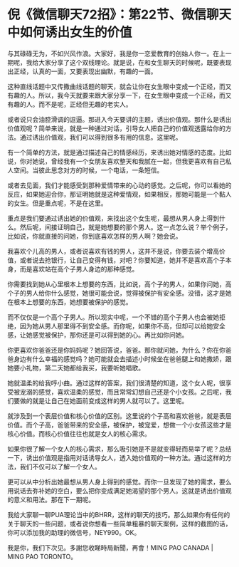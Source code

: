 # 倪《微信聊天72招》：第22节、微信聊天中如何诱出女生的价值

与其碌碌无为，不如兴风作浪。大家好，我是你一恋爱教育的创始人你一。在上一期呢，我给大家分享了这个双线理论。就是说，在和女生聊天的时候呢，既要表现出正经，认真的一面，又要表现出幽默，有趣的一面。

这种直线话题中又传撒曲线话题的聊天，就会让你在女生眼中变成一个正经，而又有趣的人。所以，我今天就要来跟大家分享一下，在女生眼中变成一个正经，而又有趣的人。而不是呢，正经但无趣的老实人。

或者说只会油腔滑调的逗逼。那进入今天要讲的主题，诱出价值观。那什么是诱出价值观呢？简单来说，就是一种通过对话，引导女人把自己的价值观透露给你的方法。通过诱出价值观，我们可以得到很多有用的信息。这里呢。

有一个简单的方法，就是通过描述自己的情感经历，来诱出她对情感的态度。比如说，你对她说，曾经我有一个女朋友喜欢整天和我腻在一起，但我更喜欢有自己私人空间。当彼此思念对方的时候，一个电话，一条短信。

或者去见面，我们才能感受到那种爱情带来的心动的感觉。之后呢，你可以看她的反应，如果她迎合你，那证明她就是这种爱情观，如果相反，那她可能是一个黏人的女生。但是重点呢，不是在这里。

重点是我们要通过诱出她的价值观，来找出这个女生呢，最想从男人身上得到什么。然后呢，间接证明自己，就是她想要的那个男人。这一点怎么说？举个例子，比如说，你就直接的问她，你到底喜欢怎样的男人啊？她会说。

我喜欢个儿高的男人，或者说喜欢有钱的男人，这并不是说，你要去装个增高价值，或者说去抢银行，让自己变得有钱，对吧？你要知道，她并不是喜欢高个子本身，而是喜欢站在高个子男人身边的那种感觉。

你需要找到她从心里根本上想要的东西，比如说，高个子的男人，如果你问她，高个子的男人给你什么感觉，她很可能会说，觉得被保护有安全感。没错，这才是她在根本上想要的东西，她想要被保护的感觉。

而不仅仅是一个高个子男人。所以现实中呢，一个不错的高个子男人也会被她拒绝，因为她从男人那里得不到安全感。而你呢，如果你不高，但却可以给她安全感，让她感觉被保护，那你还是可以得到她的心。再比如你问她。

你更喜欢你爸爸还是你妈妈呢？她回答说，爸爸。那你就问她，为什么？你在你爸爸身边有什么幸福的感觉吗？她可能就会去描述小时候坐在爸爸腿上和她撒娇，跟她要小礼物，第二天她都给我买，我要听她唱歌。

她就温柔的给我哼小曲。通过这样的答案，我们很清楚的知道，这个女人呢，很享受被宠溺的感觉，喜欢温柔的感觉，而且常常幻想自己还是个小女孩。之后呢，我们要做的就是让自己在她面前变成这样的男人就可以了。这里呢。

就涉及到一个表层价值和核心价值的区别。这里说的个子高和喜欢爸爸，就是表层价值。而个子高，爸爸带来的安全感，被保护，被宠爱，想做一个小女孩这些才是核心价值。而核心价值往往也就是女人的核心需求。

如果你很了解一个女人的核心需求，那么吸引她是不是就变得轻而易举了呢？总结一下，诱出价值观是指用对话诱导女人，透入她价值观的一种方法。通过这样的方法，我们不仅可以了解一个女人。

更可以从中分析出她最想从男人身上得到的感觉。而你一旦发现了她的需求，要么用说话去弥补她的空白，要么把你变成满足她渴望的那个男人。这就是诱出价值观的意义和用法。那在下一期呢。

我给大家聊一聊PUA理论当中的BHRR，这样的聊天的技巧。那么如果你有任何的关于聊天的一些问题，或者说你想看一些简单粗暴的聊天案例，这样的截图的话，你可以添加我的助理的微信号，NEY990。OK。

我是你，我们下次见。多謝您收睇時局新聞，再會！MING PAO CANADA | MING PAO TORONTO。

